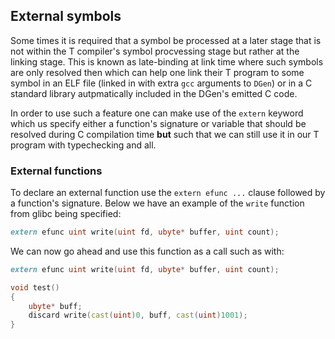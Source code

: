 ## External symbols

Some times it is required that a symbol be processed at a later stage that is not within the T compiler's symbol procvessing stage but rather at the linking stage. This is known as late-binding at link time where such symbols are only resolved then which can help one link their T program to some symbol in an ELF file (linked in with extra `gcc` arguments to `DGen`) or in a C standard library autpmatically included in the DGen's emitted C code.

In order to use such a feature one can make use of the `extern` keyword which us specify either a function's signature or variable that should be resolved during C compilation time **but** such that we can still use it in our T program with typechecking and all.

### External functions

To declare an external function use the `extern efunc ...` clause followed by a function's signature. Below we have an example of the `write` function from glibc being specified:

```d
extern efunc uint write(uint fd, ubyte* buffer, uint count);
```

We can now go ahead and use this function as a call such as with:

```d
extern efunc uint write(uint fd, ubyte* buffer, uint count);

void test()
{
    ubyte* buff;
    discard write(cast(uint)0, buff, cast(uint)1001);
}
```